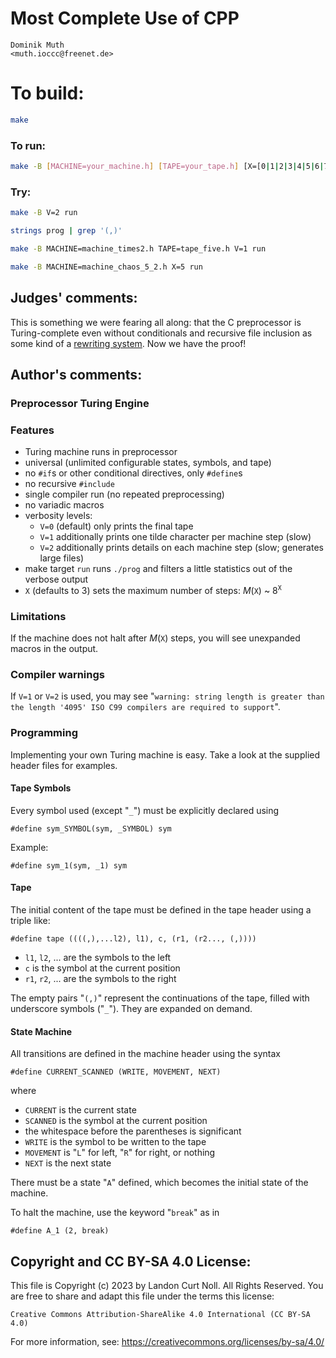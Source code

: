 # Most Complete Use of CPP

    Dominik Muth 
    <muth.ioccc@freenet.de>  

# To build:

```sh
make
```

### To run:

```sh
make -B [MACHINE=your_machine.h] [TAPE=your_tape.h] [X=[0|1|2|3|4|5|6|7|8|9]] [V=[0|1|2]] run
```

### Try:

```sh
make -B V=2 run

strings prog | grep '(,)'

make -B MACHINE=machine_times2.h TAPE=tape_five.h V=1 run

make -B MACHINE=machine_chaos_5_2.h X=5 run
```

## Judges' comments:

This is something we were fearing all along: that the C preprocessor is Turing-complete
even without conditionals and recursive file inclusion as some kind of a
[rewriting system](https://en.wikipedia.org/wiki/Rewriting). Now we have the proof!

## Author's comments:

### Preprocessor Turing Engine

### Features

- Turing machine runs in preprocessor
- universal (unlimited configurable states, symbols, and tape)
- no `#if`s or other conditional directives, only `#define`s
- no recursive `#include`
- single compiler run (no repeated preprocessing)
- no variadic macros
- verbosity levels:
  + `V=0` (default) only prints the final tape
  + `V=1` additionally prints one tilde character per machine step (slow)
  + `V=2` additionally prints details on each machine step (slow; generates large files)
- make target `run` runs `./prog` and filters a little statistics out of the verbose output
- `X` (defaults to 3) sets the maximum number of steps: *M*(`X`) ~ 8<sup>`X`</sup>

### Limitations

If the machine does not halt after *M*(`X`) steps, you will see unexpanded macros in the output.

### Compiler warnings

If `V=1` or `V=2` is used, you may see "`warning: string length is greater than the length '4095' ISO C99 compilers are required to support`".

### Programming

Implementing your own Turing machine is easy. Take a look at the supplied header files for examples.

#### Tape Symbols

Every symbol used (except "`_`") must be explicitly declared using

	#define sym_SYMBOL(sym, _SYMBOL) sym

Example:

    #define sym_1(sym, _1) sym

#### Tape

The initial content of the tape must be defined in the tape header using a triple like:

	#define tape ((((,),...l2), l1), c, (r1, (r2..., (,))))

- `l1`, `l2`, ... are the symbols to the left
- `c` is the symbol at the current position
- `r1`, `r2`, ... are the symbols to the right

The empty pairs "`(,)`" represent the continuations of the tape, filled with underscore symbols ("`_`"). They are expanded on demand.

#### State Machine

All transitions are defined in the machine header using the syntax

	#define CURRENT_SCANNED (WRITE, MOVEMENT, NEXT)

where

- `CURRENT` is the current state
- `SCANNED` is the symbol at the current position
- the whitespace before the parentheses is significant
- `WRITE` is the symbol to be written to the tape
- `MOVEMENT` is "`L`" for left, "`R`" for right, or nothing
- `NEXT` is the next state

There must be a state "`A`" defined, which becomes the initial state of the machine.

To halt the machine, use the keyword "`break`" as in

	#define A_1 (2, break)

## Copyright and CC BY-SA 4.0 License:

This file is Copyright (c) 2023 by Landon Curt Noll.  All Rights Reserved.
You are free to share and adapt this file under the terms this license:

    Creative Commons Attribution-ShareAlike 4.0 International (CC BY-SA 4.0)

For more information, see: https://creativecommons.org/licenses/by-sa/4.0/
